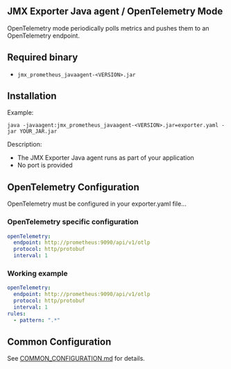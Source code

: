 JMX Exporter Java agent / OpenTelemetry Mode
---

OpenTelemetry mode periodically polls metrics and pushes them to an OpenTelemetry endpoint.

## Required binary

- `jmx_prometheus_javaagent-<VERSION>.jar`

## Installation

Example:

```shell
java -javaagent:jmx_prometheus_javaagent-<VERSION>.jar=exporter.yaml -jar YOUR_JAR.jar
```

Description:

- The JMX Exporter Java agent runs as part of your application
- No port is provided

## OpenTelemetry Configuration

OpenTelemetry must be configured in your exporter.yaml file...

### OpenTelemetry specific configuration

```yaml
openTelemetry:
  endpoint: http://prometheus:9090/api/v1/otlp
  protocol: http/protobuf
  interval: 1
```

### Working example

```yaml
openTelemetry:
  endpoint: http://prometheus:9090/api/v1/otlp
  protocol: http/protobuf
  interval: 1
rules:
  - pattern: ".*"
```

## Common Configuration

See [COMMON_CONFIGURATION.md](../COMMON_CONFIGURATION.md) for details.


